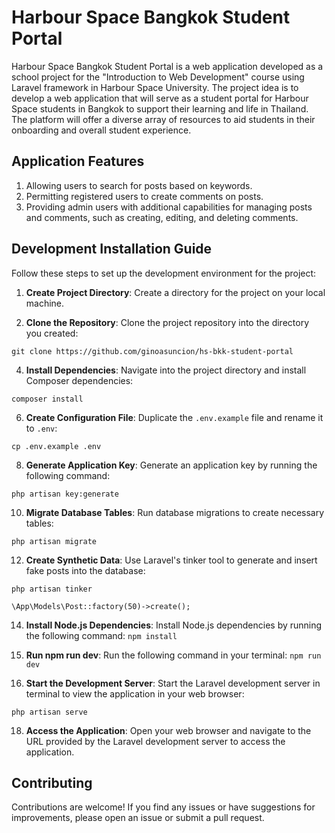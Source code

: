 # Harbour Space Bangkok Student Portal

Harbour Space Bangkok Student Portal is a web application developed as a school project for the "Introduction to Web Development" course using Laravel framework in Harbour Space University. The project idea is to develop a web application that will serve as a student portal for Harbour Space students in Bangkok to support their learning and life in Thailand. The platform will offer a diverse array of resources to aid students in their onboarding and overall student experience.

## Application Features

1. Allowing users to search for posts based on keywords.
2. Permitting registered users to create comments on posts.
3. Providing admin users with additional capabilities for managing posts and comments, such as creating, editing, and deleting comments.

## Development Installation Guide

Follow these steps to set up the development environment for the project:

1. **Create Project Directory**: Create a directory for the project on your local machine.

2. **Clone the Repository**: Clone the project repository into the directory you created:
```
git clone https://github.com/ginoasuncion/hs-bkk-student-portal
```

4. **Install Dependencies**: Navigate into the project directory and install Composer dependencies:
```
composer install
```

6. **Create Configuration File**: Duplicate the `.env.example` file and rename it to `.env`:
```
cp .env.example .env
```

8. **Generate Application Key**: Generate an application key by running the following command:
```
php artisan key:generate
```

10. **Migrate Database Tables**: Run database migrations to create necessary tables:
```
php artisan migrate
```

12. **Create Synthetic Data**: Use Laravel's tinker tool to generate and insert fake posts into the database:
```
php artisan tinker
```
```
\App\Models\Post::factory(50)->create();
```

14. **Install Node.js Dependencies**: Install Node.js dependencies by running the following command:
```npm install```

15. **Run npm run dev**: Run the following command in your terminal:
 ```npm run dev```

16. **Start the Development Server**: Start the Laravel development server in terminal to view the application in your web browser:
 ```
php artisan serve
```

18. **Access the Application**: Open your web browser and navigate to the URL provided by the Laravel development server to access the application.


## Contributing

Contributions are welcome! If you find any issues or have suggestions for improvements, please open an issue or submit a pull request.

